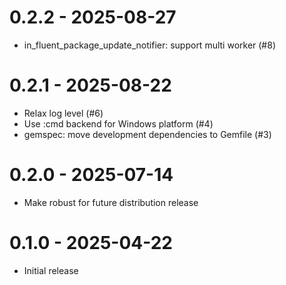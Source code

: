 # 0.2.2 - 2025-08-27

* in_fluent_package_update_notifier: support multi worker (#8)

# 0.2.1 - 2025-08-22

* Relax log level (#6)
* Use :cmd backend for Windows platform (#4)
* gemspec: move development dependencies to Gemfile (#3)

# 0.2.0 - 2025-07-14

* Make robust for future distribution release

# 0.1.0 - 2025-04-22

* Initial release

